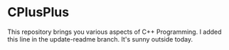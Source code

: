 # CPlusPlus

This repository brings you various aspects of C++ Programming.
I added this line in the update-readme branch.
It's sunny outside today.
